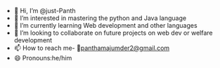 - 👋 Hi, I’m @just-Panth
- 👀 I’m interested in mastering the python and Java language 
- 🌱 I’m currently learning Web development and other languages 
- 🤝 I’m looking to collaborate on future projects on web dev or welfare development 
- 📫 How to reach me- 📧panthamajumder2@gmail.com 
- 😄 Pronouns:he/him

<!---
just-Panth/just-Panth is a ✨ special ✨ repository because its `README.md` (this file) appears on your GitHub profile.
You can click the Preview link to take a look at your changes.
--->
